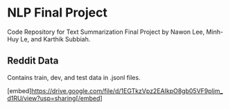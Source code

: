 # NLP Final Project
Code Repository for Text Summarization Final Project by Nawon Lee, Minh-Huy Le, and Karthik Subbiah.

## Reddit Data
Contains train, dev, and test data in .jsonl files. 

[embed]https://drive.google.com/file/d/1EGTkzVpz2EAIkpO8gb05VF9pljm_d1RU/view?usp=sharing[/embed]
